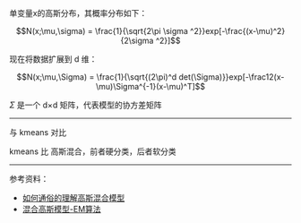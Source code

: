 

单变量x的高斯分布，其概率分布如下：

$$N(x;\mu,\sigma) = \frac{1}{\sqrt{2\pi \sigma ^2}}exp[-\frac{(x-\mu)^2}{2\sigma ^2}]$$

现在将数据扩展到 d 维：

$$N(x;\mu,\Sigma) = \frac{1}{\sqrt{(2\pi)^d det(\Sigma)}}exp[-\frac12(x-\mu)\Sigma^{-1}(x-\mu)^T]$$

$\Sigma$ 是一个 d×d 矩阵，代表模型的协方差矩阵











----------------


与 kmeans 对比

kmeans 比 高斯混合，前者硬分类，后者软分类






----------------


参考资料：
- [如何通俗的理解高斯混合模型](https://zhuanlan.zhihu.com/p/151671154)
- [混合高斯模型-EM算法](https://zhuanlan.zhihu.com/p/326055752)